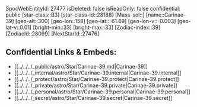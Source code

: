 ﻿---
location: [-61.69,-158,300]
type: Star
tags:
- astro/Star

---
SpocWebEntityId: 27477
isDeleted: false
isReadOnly: false
confidential: public
[star-class::B3]
[star-class-id::28188]
[Mass-sol::]
[name::Carinae-39]
[geo-alt::300]
[geo-lon::158]
[geo-lat::-61.69]
[geo-lon-v::-0.003]
[geo-lat-v::0.01]
[bright-min::33]
[bright-max::33]
[Zodiac-index::39]
[ZodiacId::28099]
[NextStarId::27476]



## Confidential Links & Embeds: 
- [[../../../_public/astro/Star/Carinae-39.md|Carinae-39]] 
- [[../../../_internal/astro/Star/Carinae-39.internal|Carinae-39.internal]] 
- [[../../../_protect/astro/Star/Carinae-39.protect|Carinae-39.protect]] 
- [[../../../_private/astro/Star/Carinae-39.private|Carinae-39.private]] 
- [[../../../_personal/astro/Star/Carinae-39.personal|Carinae-39.personal]] 
- [[../../../_secret/astro/Star/Carinae-39.secret|Carinae-39.secret]]

